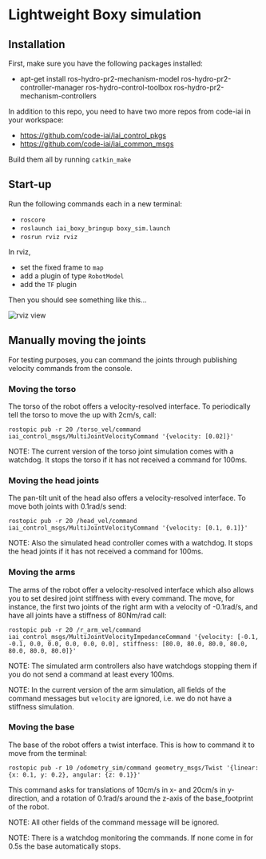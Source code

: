 # Lightweight Boxy simulation

## Installation

First, make sure you have the following packages installed:
  * apt-get install ros-hydro-pr2-mechanism-model ros-hydro-pr2-controller-manager ros-hydro-control-toolbox ros-hydro-pr2-mechanism-controllers


In addition to this repo, you need to have two more repos from code-iai in your workspace:
  * https://github.com/code-iai/iai_control_pkgs
  * https://github.com/code-iai/iai_common_msgs

Build them all by running ```catkin_make```

## Start-up
Run the following commands each in a new terminal:
  * ```roscore```
  * ```roslaunch iai_boxy_bringup boxy_sim.launch```
  * ```rosrun rviz rviz```

In rviz,
  * set the fixed frame to ```map```
  * add a plugin of type ```RobotModel```
  * add the ```TF``` plugin

Then you should see something like this...

![rviz view](https://raw.github.com/code-iai/iai_robots/master/iai_boxy_bringup/doc/boxy_sim_rviz.png)


## Manually moving the joints
For testing purposes, you can command the joints through publishing velocity commands from the console.

### Moving the torso
The torso of the robot offers a velocity-resolved interface. To periodically tell the torso to move the up with 2cm/s, call:

```rostopic pub -r 20 /torso_vel/command iai_control_msgs/MultiJointVelocityCommand '{velocity: [0.02]}'```

NOTE: The current version of the torso joint simulation comes with a watchdog. It stops the torso if it has not received a command for 100ms.

### Moving the head joints
The pan-tilt unit of the head also offers a velocity-resolved interface. To move both joints with 0.1rad/s send:

```rostopic pub -r 20 /head_vel/command iai_control_msgs/MultiJointVelocityCommand '{velocity: [0.1, 0.1]}'```

NOTE: Also the simulated head controller comes with a watchdog. It stops the head joints if it has not received a command for 100ms.

### Moving the arms
The arms of the robot offer a velocity-resolved interface which also allows you to set desired joint stiffness with every command. The move, for instance, the first two joints of the right arm with a velocity of -0.1rad/s, and have all joints have a stiffness of 80Nm/rad call:

```rostopic pub -r 20 /r_arm_vel/command iai_control_msgs/MultiJointVelocityImpedanceCommand '{velocity: [-0.1, -0.1, 0.0, 0.0, 0.0, 0.0, 0.0], stiffness: [80.0, 80.0, 80.0, 80.0, 80.0, 80.0, 80.0]}'```

NOTE: The simulated arm controllers also have watchdogs stopping them if you do not send a command at least every 100ms.

NOTE: In the current version of the arm simulation, all fields of the command messages but ```velocity``` are ignored, i.e. we do not have a stiffness simulation.

### Moving the base
The base of the robot offers a twist interface. This is how to command it to move from the terminal:

```rostopic pub -r 10 /odometry_sim/command geometry_msgs/Twist '{linear: {x: 0.1, y: 0.2}, angular: {z: 0.1}}'```

This command asks for translations of 10cm/s in x- and 20cm/s in y-direction, and a rotation of 0.1rad/s around the z-axis of the base_footprint of the robot.

NOTE: All other fields of the command message will be ignored.

NOTE: There is a watchdog monitoring the commands. If none come in for 0.5s the base automatically stops.
